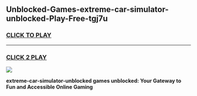 
## Unblocked-Games-extreme-car-simulator-unblocked-Play-Free-tgj7u
<h3>
<a href="https://premium76.site?title=extreme-car-simulator-unblocked&ref=23A">CLICK TO PLAY</a></h3>
<hr>

<h3>
<a href="https://premium76.site?title=extreme-car-simulator-unblocked&ref=23A">CLICK 2 PLAY</a>
  
</h3>

<a href="https://premium76.site?title=extreme-car-simulator-unblocked&ref=23A"><img src="https://clearcache.store/games.png"></a>


**extreme-car-simulator-unblocked games unblocked: Your Gateway to Fun and Accessible Online Gaming**
